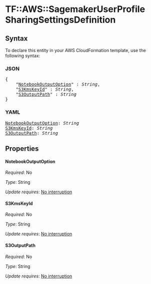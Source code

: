 # TF::AWS::SagemakerUserProfile SharingSettingsDefinition

## Syntax

To declare this entity in your AWS CloudFormation template, use the following syntax:

### JSON

<pre>
{
    "<a href="#notebookoutputoption" title="NotebookOutputOption">NotebookOutputOption</a>" : <i>String</i>,
    "<a href="#s3kmskeyid" title="S3KmsKeyId">S3KmsKeyId</a>" : <i>String</i>,
    "<a href="#s3outputpath" title="S3OutputPath">S3OutputPath</a>" : <i>String</i>
}
</pre>

### YAML

<pre>
<a href="#notebookoutputoption" title="NotebookOutputOption">NotebookOutputOption</a>: <i>String</i>
<a href="#s3kmskeyid" title="S3KmsKeyId">S3KmsKeyId</a>: <i>String</i>
<a href="#s3outputpath" title="S3OutputPath">S3OutputPath</a>: <i>String</i>
</pre>

## Properties

#### NotebookOutputOption

_Required_: No

_Type_: String

_Update requires_: [No interruption](https://docs.aws.amazon.com/AWSCloudFormation/latest/UserGuide/using-cfn-updating-stacks-update-behaviors.html#update-no-interrupt)

#### S3KmsKeyId

_Required_: No

_Type_: String

_Update requires_: [No interruption](https://docs.aws.amazon.com/AWSCloudFormation/latest/UserGuide/using-cfn-updating-stacks-update-behaviors.html#update-no-interrupt)

#### S3OutputPath

_Required_: No

_Type_: String

_Update requires_: [No interruption](https://docs.aws.amazon.com/AWSCloudFormation/latest/UserGuide/using-cfn-updating-stacks-update-behaviors.html#update-no-interrupt)


